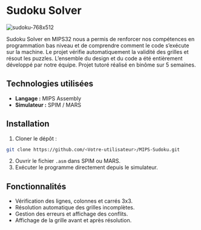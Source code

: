 # Sudoku Solver

![sudoku-768x512](https://github.com/user-attachments/assets/69f1e7b0-e509-42af-b70e-697e99dc7db5)

Sudoku Solver en MIPS32 nous a permis de renforcer nos compétences en programmation bas niveau et de comprendre comment le code s’exécute sur la machine. Le projet vérifie automatiquement la validité des grilles et résout les puzzles. L’ensemble du design et du code a été entièrement développé par notre équipe. Projet tutoré réalisé en binôme sur 5 semaines.  

## Technologies utilisées
- **Langage :** MIPS Assembly  
- **Simulateur :** SPIM / MARS  

## Installation
1. Cloner le dépôt :

```bash
git clone https://github.com/<Votre-utilisateur>/MIPS-Sudoku.git
````

2. Ouvrir le fichier `.asm` dans SPIM ou MARS.
3. Exécuter le programme directement depuis le simulateur.

## Fonctionnalités

* Vérification des lignes, colonnes et carrés 3x3.
* Résolution automatique des grilles incomplètes.
* Gestion des erreurs et affichage des conflits.
* Affichage de la grille avant et après résolution.
